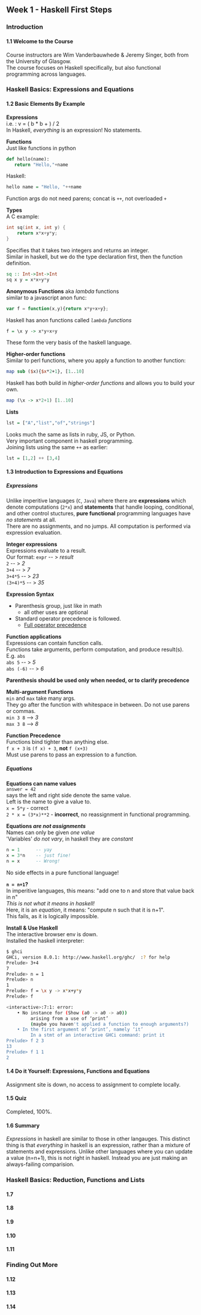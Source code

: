 ## Week 1 - Haskell First Steps

### Introduction
#### 1.1 Welcome to the Course

Course instructors are Wim Vanderbauwhede & Jeremy Singer, both from the University of Glasgow.  
The course focuses on Haskell specifically, but also functional programming across languages.  

### Haskell Basics: Expressions and Equations
#### 1.2 Basic Elements By Example

**Expressions**  
i.e. : v = ( b * b + ) / 2  
In Haskell, _everything_ is an expression! No statements.  

**Functions**  
Just like functions in python  
```python
def hello(name):
   return "Hello,"+name
```  
Haskell:  
```haskell
hello name = "Hello, "++name
```  
Function args do not need parens; concat is `++`, not overloaded `+`  

**Types**  
A C example:  
```c
int sq(int x, int y) {
    return x*x+y*y;
}
```  
Specifies that it takes two integers and returns an integer.  
Similar in haskell, but we do the type declaration first, then the function definition.  
```haskell
sq :: Int->Int->Int
sq x y = x*x+y*y
```  

**Anonymous Functions** aka _lambda_ functions  
similar to a javascript anon func:  
```javascript
var f = function(x,y){return x*y+x+y};
```  
Haskell has anon functions called _`lambda` functions_  
```haskell
f = \x y -> x*y+x+y
```  
These form the very basis of the haskell language.  

**Higher-order functions**  
Similar to perl functions, where you apply a function to another function:  
```perl
map sub ($x){$x*2+1}, [1..10]
```  
Haskell has both build in _higher-order functions_ and allows you to build your own.  
```haskell
map (\x -> x*2+1) [1..10]
```  

**Lists**  
```haskell
lst = ["A","list","of","strings"]
```  
Looks much the same as lists in ruby, JS, or Python.  
Very important component in haskell programming.  
Joining lists using the same `++` as earlier:  
```haskell
lst = [1,2] ++ [3,4]
```  

#### 1.3 Introduction to Expressions and Equations
##### Expressions
Unlike imperitive languages (`C`, `Java`) where there are **expressions** which denote computations (`2*x`) and **statements** that handle looping, conditional, and other control stuctures, **pure functional** programming languages have _no statements_ at all.  
There are no assignments, and no jumps. All computation is performed via expression evaluation.  

**Integer expressions**  
Expressions evaluate to a result.  
Our format: `expr` -- > _result_  
`2` -- > _2_  
`3+4` -- > _7_  
`3+4*5` -- > _23_  
`(3+4)*5` -- > _35_  

**Expression Syntax**  
  - Parenthesis group, just like in math  
    - all other uses are optional  
  - Standard operator precedence is followed.  
    - [Full operator precedence](https://www.haskell.org/onlinereport/exps.html)  

**Function applications**  
Expressions can contain function calls.  
Functions take arguments, perform computation, and produce result(s).  
E.g. `abs`  
`abs 5` -- > _5_  
`abs (-6)` -- > _6_  

**Parenthesis should be used only when needed, or to clarify precedence**  

**Multi-argument Functions**  
`min` and `max` take many args.  
They go after the function with whitespace in between. Do not use parens or commas.  
`min 3 8` --> _3_  
`max 3 8` --> _8_  

**Function Precedence**  
Functions bind tighter than anything else.  
`f x + 3` is `(f x) + 3`, **not** `f (x+3)`  
Must use parens to pass an expression to a function.  

##### Equations
**Equations can name values**  
`answer = 42`  
says the left and right side denote the same value.  
Left is the name to give a value to.  
`x = 5*y` - correct  
`2 * x = (3*x)**2` - **incorrect**, no reassignment in functional programming.  

**Equations _are not assignments_**  
Names can only be given _one value_  
'Variables' _do not vary_, in haskell they are _constant_  
```haskell
n = 1      -- yay
x = 3*n    -- just fine!
n = x      -- Wrong!
```  
No side effects in a pure functional language!  

**`n = n+1`?**  
In imperitive languages, this means: "add one to n and store that value back in n"  
_This is not what it means in haskell!_  
Here, it is an _equation_, it means: "compute n such that it is n+1".  
This fails, as it is logically impossible.  

**Install & Use Haskell**  
The interactive browser env is down.  
Installed the haskell interpreter:  

```bash
$ ghci
GHCi, version 8.0.1: http://www.haskell.org/ghc/  :? for help
Prelude> 3+4
7
Prelude> n = 1
Prelude> n
1
Prelude> f = \x y -> x*x+y*y
Prelude> f

<interactive>:7:1: error:
    • No instance for (Show (a0 -> a0 -> a0))
         arising from a use of ‘print’
         (maybe you haven't applied a function to enough arguments?)
    • In the first argument of ‘print’, namely ‘it’
         In a stmt of an interactive GHCi command: print it
Prelude> f 2 3
13
Prelude> f 1 1
2
```

#### 1.4 Do it Yourself: Expressions, Functions and Equations
Assignment site is down, no access to assignment to complete locally.  

#### 1.5 Quiz
Completed, 100%.

#### 1.6 Summary
_Expressions_ in haskell are similar to those in other langauges. This distinct thing is that _everything_ in haskell is an expression, rather than a mixture of statements and expressions. Unlike other languages where you can update a value (n=n+1), this is not right in haskell. Instead you are just making an always-failing comparision.

### Haskell Basics: Reduction, Functions and Lists
#### 1.7
#### 1.8
#### 1.9
#### 1.10
#### 1.11
### Finding Out More
#### 1.12
#### 1.13
#### 1.14
